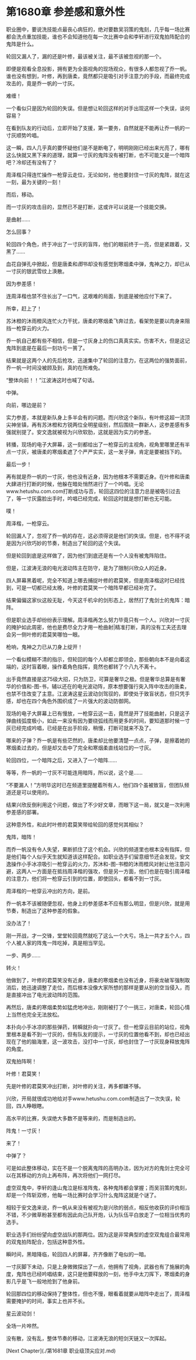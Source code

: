 # 第1680章 参差感和意外性

职业圈中，要说洗技能点最丧心病狂的，绝对要数吴羽策的鬼刻，几乎每一场比赛都会洗点重加技能，谁也不会知道他在每一次比赛中会和李轩进行双鬼拍阵配合的鬼阵是什么。

轮回又漏人了，漏的还是叶修，最该被关注，最不该被忽视的那一个。

即便是观看全息投影，拥有更为全面视角的现场观众，有很多人都忽视了乔一帆。谁也没有想到，叶修，再到唐柔，竟然都只是吸引对手注意力的手段，而最终完成攻击的，竟是乔一帆的一寸灰。

难缠！

一个看似只是因为轮回的失误。但是想让轮回这样的对手出现这样一个失误，谈何容易？

在看到队友的行动后，立即开始了支援，第一要务，自然就是不能再让乔一帆的一寸灰顺势吟唱。

这一瞬，四人几乎真的要怀疑他们是不是断电了，明明刚刚已经出来光亮了，哪有这么快就又黑下来的道理，就算一寸灰的鬼阵没有被打断，也不可能又是一个暗阵吧？冷却还有没有了？

周泽楷只得连忙操作一枪穿云走位，无论如何，他也要封住一寸灰的鬼阵，就在这一刻，最为关键的一刻！

而后，移动。

而一寸灰的攻击目的，显然已不是打断，这或许可以说是一个技能交换。

是曲射……

怎么回事？

轮回四个角色，终于冲出了一寸灰的盲阵，他们的眼前终于一亮，但是紧跟着，又黑了……

血花自弹孔中掀起，但是唐柔和*图*书却没有感觉到寒烟柔中弹，鬼神之力，却已从一寸灰的银武雪纹上涣散。

因为参差感！

连周泽楷也禁不住长出了一口气，这艰难的局面，到底是被他应付下来了。

所幸，赶上了！

苏沐橙的沐雨橙风连忙火力干扰，唐柔的寒烟柔飞奔过去，看架势是要以肉身来阻挡一枪穿云的火力。

乔一帆自己都有些不相信，但是一寸灰身上的伤口真真实实。伤害不大，但是这记鬼阵到底是在最后一刻功亏一篑了。

结果就是这两个人的先后抢攻，迅速集中了轮回的注意力，在这两位的强势面前，乔一帆一时间没被顾及到，真的在所难免。

“整体向前！！”江波涛这时也喊了句话。

中弹。

向前，哪边是前？

实力参差，本就是新队身上多半会有的问题。而兴欣这个新队，有叶修这超一流顶尖神坐镇，再有苏沐橙和方锐两位全明星级别，然后围绕一群新人，这参差感有多强就别提了。安文逸就被视为兴欣软肋，这就是因为实力的参差。

转播，现场的电子大屏幕，这一刻都给出了一枪穿云的主视角，视角里哪里还有半点一寸灰，被唐柔的寒烟柔遮了个严严实实，这一发子弹，肯定是要被挡下的。

最后一步！

再有就是乔一帆的一寸灰，他也没有近身，因为他根本不需要近身。在叶修和唐柔大肆进行打断的时候，他躲在暗处悄然进行了一个吟唱。无论www.hetushu.com.com打断成功与否，轮回这四位的注意力总是被吸引过去了，等一寸灰露脸出手时，吟唱已经完成，轮回这时就是想打断也无可能。

噗！

周泽楷，一枪穿云。

轮回漏人了，忽视了乔一帆的存在，这必须得说是他们的失误。但是，也不得不说是因为兴欣巧妙的节奏，制造出了轮回的这个失误。

但是轮回到底是这样做了，因为他们到底还是有一个人没有被鬼阵陷住。

但是，江波涛无浪的电光波动阵主在防守，是为了限制兴欣众人的近身。

四人屏幕黑着呢，完全不知道上哪去捕捉叶修的君莫笑，但是周泽楷这时已经找到，可是一切都已经太晚，叶修的君莫笑一个暗阵早都已经补完了。

结果偏偏这家伙这般无耻，今天这千机伞的剑形态上，居然打了鬼剑士的鬼阵：暗阵。

但是职业选手却纷纷表示理解。周泽楷再怎么努力毕竟只有一个人。兴欣对一寸灰的掩护如此周密，他也是费尽全力才用一枪曲射|精准打断，真的没有工夫还去理会另一侧叶修的君莫笑哪怕一眼。

枪响，鬼神之力已从刀身上绽开！

一个看似模糊不清的指示，但轮回的每个人却都立即领会，那些朝向本不是向着这端的，这时盲着眼，操作着角色指挥，竟然也都转了个八九不离十。

出手竟然直接是这75级大招，只为防卫，可算是奢华之极。但是奢华总算是有奢华的价值和-图-书，辅以还在的电光波动阵，原本想要强行突入阵中攻击的唐柔，也禁不住改变了主意。江波涛这星云波动剑驾驭的，即使处于致盲状态，但只凭手感，却也在四个角色外围织成了一片强大的波动防御网。

现场的电子大屏幕上已有慢放，一枪穿云这一击，竟然是开了技能曲射，只是这子弹曲线弧度极小，如此一来没有因为要绕弧线而用更多的时间，要知道那时候一寸灰已经完成吟唱，已经是在出手阶段，稍慢，打断可就来不及了。

哪来的子弹？乔一帆是有些茫然的，唐柔却比他要清楚一点点，子弹，是擦着她的寒烟柔过去的，但是却又击中了完全和寒烟柔直线站位的一寸灰。

轮回四位，一个暗阵之后，又进入了一个暗阵……

等等，乔一帆的一寸灰不可能连用暗阵，所以说，这个是……

“不要漏人！”方明华这时已在频道里提醒着所有人，他们四个虽被致盲，但团队频道还是可以使用的。

结果兴欣反倒利用这个问题，做出了不少好文章，而眼下这一局，就又是一次利用参差感的部署。

这种意外性，和此时叶修的君莫笑带给轮回的感觉何其相似？

鬼阵，暗阵！

而乔一帆没有令人失望，果断抓住了这个机会。兴欣的频道里也根本没有指挥，但是他们每个人似乎天生就知道该这样配合。如职业选手们留意细节还会发现，安文逸操作小手冰凉吸引一枪穿云的火力，苏沐和-图-书橙的沐雨橙风对射让他注意闪避，这两人一方面是在抵挡周泽楷的强攻，但是另一方面，他们也是在吸引周泽楷的注意力，他们将一枪穿云引到的位置，即使回头，都看不到一寸灰。

周泽楷的一枪穿云冲出的方向，是前。

乔一帆本不该被随便忽视，他身上的参差感本不应有那么明显，但是兴欣，就是用节奏，制造出了这种参差的假象。

没办法了！

刚一开战，才一交锋，堂堂轮回竟然就吃了这么一个大亏。场上一共才五个人，四个人被人家的阵鬼一阵吃掉，真是相当罕见。

一步、两步……

转火！

他做到了，叶修的君莫笑没有近身，唐柔的寒烟柔也没有近身，将豪龙破军强制取消后，她迅速调整了走位，而后根本没像大家所想的那样是要从别的空当侵入，而是直接冲出了电光波动阵的范围。

再然后，唐柔的寒烟柔势如猛虎地冲出，刚刚被打了个一挑三，对唐柔，轮回心情上当然也完全无法放松。

本扑向小手冰凉的那些弹药，转瞬就扑向一寸灰了。但一枪穿云目前的站位，视角里根本是看不到一寸灰的，但有队友的提示，一寸灰的位置他看不到，却也已经出现在了他的脑海里，这一波攻击，没打中一寸灰，却也封住了一寸灰现身释放鬼阵的角度。

双鬼拍阵啊！

叶修！君莫笑！

先是叶修的君莫笑冲出打断，对叶修的关注，再多都嫌不够。

兴欣，开局就很成功地给对手www.hetushu.com.com制造出了一次失误，轮回，四人睁眼瞎。

高水平的比赛，失误绝大多数不是等来的，而是制造出的。

阵鬼！一寸灰！

来了！

中弹了？

可是如此整体移动，实在不是一个脱离鬼阵的高明办法，因为对方的鬼剑士完全可以在其移动的方向上再布阵，再次将他们一网打尽。

虚空双鬼中，李轩的逢山鬼泣是标准阵鬼，各种鬼阵都会掌握；而吴羽策的鬼刻，却是一个阵斩双修，他每一场比赛时会学习什么鬼阵这就是个谜了。

相较于安文逸来说，乔一帆从来没有被视为是兴欣的弱点，相反他收获的评价相当不错，不少微草粉甚至都有因此向己队开炮，认为队伍平白放走了一位相当优秀的选手。

职业选手们纷纷望向虚空战队的那两位。因为这是非常典型的虚空双鬼组合最常用的双鬼拍阵配合，包括这种意外性。

瞬时间，黑暗降临，轮回四人的屏幕，齐齐像断了电似的一暗。

一寸灰脚下未动，只是上身微微探出了一点，他拥有了视角，武器也有了施展的角度，鬼阵也已经吟唱结束，这只是他要释放的一刻，他手中太刀挥下，寒烟柔的身影几乎是飞一般地抢到了他身前。

轮回那四位的移动保持了整体性，但也不慢，眼看着就要从暗阵中走出了，周泽楷需要掩护的时间，事实上也并不长。

星云波动剑！

全场一片哗然。

没有散，没有乱，整体节奏的移动，江波涛无浪的短剑天链又一次挥起。



[Next Chapter](./第1681章 职业级顶尖应对.md)